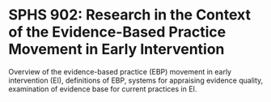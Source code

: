 # SPHS 902: Research in the Context of the Evidence-Based Practice Movement in Early Intervention

Overview of the evidence-based practice (EBP) movement in early intervention (EI), definitions of EBP, systems for appraising evidence quality, examination of evidence base for current practices in EI.